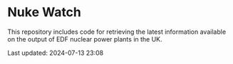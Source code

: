 # Nuke Watch

This repository includes code for retrieving the latest information available on the output of EDF nuclear power plants in the UK.

Last updated: 2024-07-13 23:08